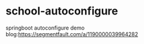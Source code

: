 # school-autoconfigure
springboot autoconfigure demo
blog:https://segmentfault.com/a/1190000039964282

